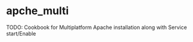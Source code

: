 # apche_multi

TODO: Cookbook for Multiplatform Apache installation along with Service start/Enable

